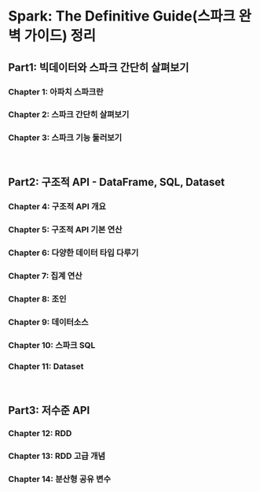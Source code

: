 # Spark: The Definitive Guide(스파크 완벽 가이드) 정리

## Part1: 빅데이터와 스파크 간단히 살펴보기
### Chapter 1: 아파치 스파크란
### Chapter 2: 스파크 간단히 살펴보기
### Chapter 3: 스파크 기능 둘러보기

<br>

## Part2: 구조적 API - DataFrame, SQL, Dataset
### Chapter 4: 구조적 API 개요
### Chapter 5: 구조적 API 기본 연산
### Chapter 6: 다양한 데이터 타입 다루기
### Chapter 7: 집계 연산
### Chapter 8: 조인
### Chapter 9: 데이터소스
### Chapter 10: 스파크 SQL
### Chapter 11: Dataset

<br>

## Part3: 저수준 API
### Chapter 12: RDD
### Chapter 13: RDD 고급 개념
### Chapter 14: 분산형 공유 변수
